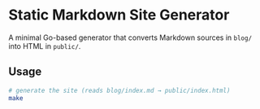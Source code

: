 # Static Markdown Site Generator

A minimal Go-based generator that converts Markdown sources in `blog/` into HTML in `public/`.

## Usage

```bash
# generate the site (reads blog/index.md → public/index.html)
make
```

